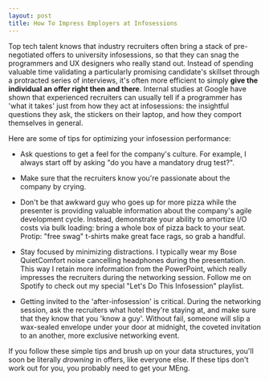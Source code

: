```yaml
---
layout: post
title: How To Impress Employers at Infosessions 
---
```

Top tech talent knows that industry recruiters often bring a stack of
pre-negotiated offers to university infosessions, so that they can snag the
programmers and UX designers who really stand out.  Instead of spending valuable
time validating a particularly promising candidate's skillset through a
protracted series of interviews, it's often more efficient to simply __give the
individual an offer right then and there__.  Internal studies at Google have shown
that experienced recruiters can usually tell if a programmer has 'what it takes'
just from how they act at infosessions: the insightful questions they ask, the
stickers on their laptop, and how they comport themselves in general.

Here are some of tips for optimizing your infosession performance:

- Ask questions to get a feel for the company's culture.  For example, I always
  start off by asking "do you have a mandatory drug test?".

- Make sure that the recruiters know you're passionate about the company by
  crying.  

- Don't be that awkward guy who goes up for more pizza while the presenter is
  providing valuable information about the company's agile development
cycle. Instead, demonstrate your ability to amortize I/O costs via bulk loading:
bring a whole box of pizza back to your seat.  Protip: "free swag" t-shirts make
great face rags, so grab a handful.

- Stay focused by minimizing distractions.  I typically wear my Bose
  QuietComfort noise cancelling headphones during the presentation.  This way I
retain more information from the PowerPoint, which really impresses the
recruiters during the networking session.  Follow me on Spotify to
check out my special "Let's Do This Infosession" playlist.

- Getting invited to the 'after-infosession' is critical.  During the networking
  session, ask the recruiters what hotel they're staying at, and make sure that
they know that you 'know a guy'.  Without fail, someone will slip a wax-sealed
envelope under your door at midnight, the coveted invitation to an another, more
exclusive networking event.  

If you follow these simple tips and brush up on your data structures, you'll
soon be literally *drowning* in offers, like everyone else.  If these tips don't
work out for you, you probably need to get your MEng.

